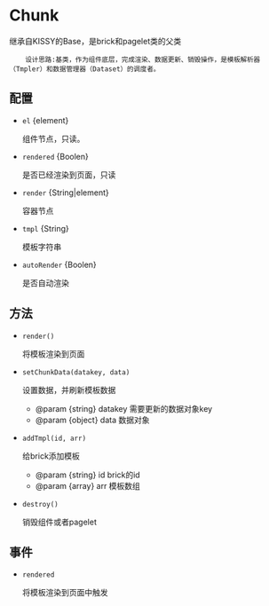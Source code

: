 # Chunk

继承自KISSY的Base，是brick和pagelet类的父类


        设计思路:基类，作为组件底层，完成渲染、数据更新、销毁操作，是模板解析器（Tmpler）和数据管理器（Dataset）的调度者。

## 配置

* `el` {element}

    组件节点，只读。

* `rendered` {Boolen}

    是否已经渲染到页面，只读

* `render` {String|element}

    容器节点

* `tmpl` {String}

    模板字符串

* `autoRender` {Boolen}

    是否自动渲染

## 方法

* `render()`

    将模板渲染到页面

* `setChunkData(datakey, data)`

    设置数据，并刷新模板数据

    * @param {string} datakey 需要更新的数据对象key
    * @param {object} data    数据对象

* `addTmpl(id, arr)`

    给brick添加模板

    * @param {string} id  brick的id
    * @param {array} arr 模板数组

* `destroy()`

    销毁组件或者pagelet


## 事件

* `rendered`

    将模板渲染到页面中触发





